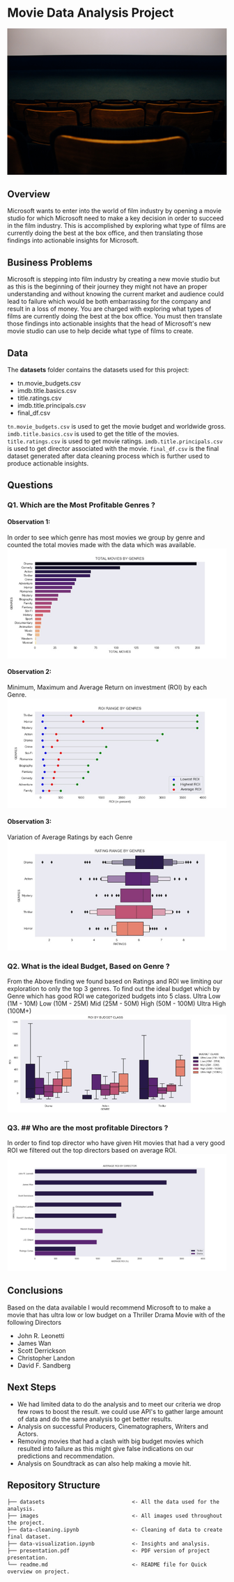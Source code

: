 # Movie Data Analysis Project
![Movie Theater](https://github.com/avithekkc/P1-moive-data-analysis/blob/main/images/theater.jpg?raw=true)
## Overview
Microsoft wants to enter into the world of film industry by opening a movie studio for which Microsoft need to make a key decision in order to succeed in the film industry. This is accomplished by exploring what type of films are currently doing the best at the box office, and then translating those findings into actionable insights for Microsoft.



## Business Problems
Microsoft is stepping into film industry by creating a new movie studio but as this is the beginning of their journey they might not have an proper understanding and without knowing the current market and audience could lead to failure which would be both embarrassing for the company and result in a loss of money. You are charged with exploring what types of films are currently doing the best at the box office. You must then translate those findings into actionable insights that the head of Microsoft's new movie studio can use to help decide what type of films to create.

## Data
The  **datasets**  folder contains the datasets used for this project:

 - tn.movie_budgets.csv
 - imdb.title.basics.csv
 - title.ratings.csv
 - imdb.title.principals.csv
 - final_df.csv

`tn.movie_budgets.csv`  is used to get the movie budget and worldwide gross.
`imdb.title.basics.csv` is used to get the title of the movies.
`title.ratings.csv` is used to get movie ratings.
`imdb.title.principals.csv` is used to get director associated with the movie.
`final_df.csv` is the final dataset generated after data cleaning process which is further used to produce actionable insights.

## Questions
### Q1.  Which are the Most Profitable Genres ?
#### Observation 1:
In order to see which genre has most movies we group by genre and counted the total movies made with the data which was available.
![TOTAL MOVIES BY GENRES](https://github.com/avithekkc/P1-moive-data-analysis/blob/main/images/total_movies_genre.jpg?raw=true)
#### Observation 2:
 Minimum, Maximum and Average Return on investment (ROI) by each Genre.
 ![ROI RANGE BY GENRES](https://github.com/avithekkc/P1-moive-data-analysis/blob/main/images/mean_max_min_roi_genre.jpg?raw=true)
#### Observation 3:
Variation of Average Ratings by each Genre
![RANGE OF RATINGS BY GENRES](https://github.com/avithekkc/P1-moive-data-analysis/blob/main/images/rating_genre.jpg?raw=true)

### Q2.  What is the ideal Budget, Based on Genre ?
From the Above finding we found based on Ratings and ROI we limiting our exploration to only the top 3 genres.
To find out the ideal budget which by Genre which has good ROI we categorized budgets into 5 class.
Ultra Low (1M - 10M)
Low (10M - 25M)
Mid (25M - 50M)
High (50M - 100M)
Ultra High (100M+)
![ROI BY BUDGET CLASS](https://github.com/avithekkc/P1-moive-data-analysis/blob/main/images/roi_budget_class.jpg?raw=true)
### Q3.  ## Who are the most profitable Directors ?
In order to find top director who have given Hit movies that had a very good ROI we filtered out the top directors based on average ROI.
![AVERAGE ROI BY DIRECTOR](https://github.com/avithekkc/P1-moive-data-analysis/blob/main/images/avg_roi_director.jpg?raw=true)
##  Conclusions
Based on the data available I would recommend Microsoft to to make a movie that has ultra low or low budget on a Thriller Drama Movie with of the following Directors

 - John R. Leonetti
 - James Wan
 - Scott Derrickson
 - Christopher Landon
 - David F. Sandberg

## Next Steps

 - We had limited data to do the analysis and to meet our criteria we drop few rows to boost the result. we could use API's to gather large amount of data and do the same analysis to get better results.
 - Analysis on successful Producers, Cinematographers, Writers and Actors.
 - Removing movies that had a clash with big budget movies which resulted into failure as this might give false indications on our predictions and recommendation.
 - Analysis on Soundtrack as can also help making a movie hit.

##   Repository Structure
```
├── datasets                            <- All the data used for the analysis.
├── images                              <- All images used throughout the project.
├── data-cleaning.ipynb                 <- Cleaning of data to create final dataset.
├── data-visualization.ipynb            <- Insights and analysis.
├── presentation.pdf                    <- PDF version of project presentation.
└── readme.md                           <- README file for Quick overview on project.
```
